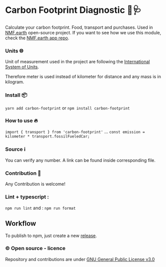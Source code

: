 # Carbon Footprint Diagnostic 👣🩺

Calculate your carbon footprint. Food, transport and purchases.
Used in [NMF.earth](https://nmf.earth/) open-source project. If you want to see how we use this module, check the [NMF.earth app repo](https://github.com/NotMyFaultEarth/nmf-app).

### Units 🌐

Unit of measurement used in the project are following the [International System of Units](https://simple.wikipedia.org/wiki/International_System_of_Units).

Therefore meter is used instead of kilometer for distance and any mass is in kilogram.

### Install 📦

`yarn add carbon-footprint`
or
`npm install carbon-footprint`

### How to use 🔥

`import { transport } from 'carbon-footprint'`
...
`const emission = kilometer * transport.fossilFueledCar;`

### Source ℹ️

You can verify any number. A link can be found inside corresponding file.

### Contribution 🙋

Any Contribution is welcome!

### Lint + typescript :

`npm run lint`
and :
`npm run format`

## Workflow

To publish to npm, just create a new [release](https://github.com/NotMyFaultEarth/carbon-footprint/releases).

### ©️ Open source - licence

Repository and contributions are under [GNU General Public License v3.0](https://github.com/NotMyFaultEarth/carbon-footprint/blob/master/LICENSE)
